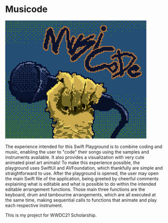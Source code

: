 # Musicode

![Musicode](/Musicode.playground/Resources/icon-playgrounds.png)

The experience intended for this Swift Playground is to combine coding and music, enabling the user to "code" their songs using the samples and instruments available. It also provides a visualization with very cute animated pixel art animals! To make this experience possible, the playground uses SwiftUI and AVFoundation, which thankfully are simple and straightforward to use. After the playground is opened, the user may open the main Swift file of the application, being greeted by cheerful comments explaining what is editable and what is possible to do within the intended editable arrangement functions. Those main three functions are the keyboard, drum and tambourine arrangements, which are all executed at the same time, making sequential calls to functions that animate and play each respective instrument.

This is my project for WWDC21 Scholarship.
